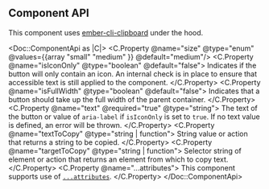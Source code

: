 ## Component API

This component uses [ember-cli-clipboard](https://github.com/jkusa/ember-cli-clipboard) under the hood.

<Doc::ComponentApi as |C|>
  <C.Property @name="size" @type="enum" @values={{array "small" "medium" }} @default="medium"/>
    <C.Property @name="isIconOnly" @type="boolean" @default="false">
    Indicates if the button will only contain an icon. An internal check is in place to ensure that accessible text is still applied to the component.
  </C.Property>
  <C.Property @name="isFullWidth" @type="boolean" @default="false">
    Indicates that a button should take up the full width of the parent container.
  </C.Property>
  <C.Property @name="text" @required="true" @type="string">
    The text of the button or value of `aria-label` if `isIconOnly` is set to `true`. If no text value is defined, an error will be thrown.
  </C.Property>
  <C.Property @name="textToCopy" @type="string | function">
    String value or action that returns a string to be copied.
  </C.Property>
  <C.Property @name="targetToCopy" @type="string | function">
     Selector string of element or action that returns an element from which to copy text.
  </C.Property>
  <C.Property @name="...attributes">
    This component supports use of [`...attributes`](https://guides.emberjs.com/release/in-depth-topics/patterns-for-components/#toc_attribute-ordering).
  </C.Property>
</Doc::ComponentApi>
